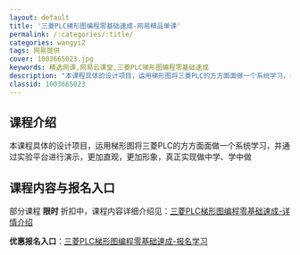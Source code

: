 ```yaml
---
layout: default
title: '三菱PLC梯形图编程零基础速成-网易精品单课'
permalink: /:categories/:title/
categories: wangyi2
tags: 网易提供
cover: 1003665023.jpg
keywords: 精选网课,网易云课堂,三菱PLC梯形图编程零基础速成
description: "本课程具体的设计项目，运用梯形图将三菱PLC的方方面面做一个系统学习，并通过实验平台进行演示，更加直观，更加形象，真正实现做中学、学中做三菱PLC梯形图编程零基础速成"
classid: 1003665023
---
```


## 课程介绍

本课程具体的设计项目，运用梯形图将三菱PLC的方方面面做一个系统学习，并通过实验平台进行演示，更加直观，更加形象，真正实现做中学、学中做

## 课程内容与报名入口

部分课程 **限时** 折扣中，课程内容详细介绍见：[三菱PLC梯形图编程零基础速成-详情介绍](https://study.163.com/course/introduction/1003665023.htm?share=1&shareId=1025206652&utm_campaign=share&utm_medium=iphoneShare&utm_source=&utm_u=1025206652)

**优惠报名入口**：[三菱PLC梯形图编程零基础速成-报名学习](https://study.163.com/course/introduction/1003665023.htm?share=1&shareId=1025206652&utm_campaign=share&utm_medium=iphoneShare&utm_source=&utm_u=1025206652)

